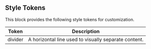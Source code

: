## Style Tokens

This block provides the following style tokens for customization.

| **Token** | **Description**                                      |
| --------- | ---------------------------------------------------- |
| divider   | A horizontal line used to visually separate content. |
